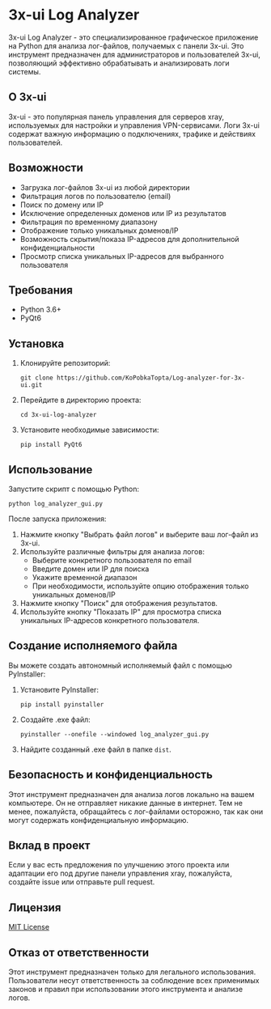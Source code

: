 # 3x-ui Log Analyzer

3x-ui Log Analyzer - это специализированное графическое приложение на Python для анализа лог-файлов, получаемых с панели 3x-ui. Это инструмент предназначен для администраторов и пользователей 3x-ui, позволяющий эффективно обрабатывать и анализировать логи системы.

## О 3x-ui

3x-ui - это популярная панель управления для серверов xray, используемых для настройки и управления VPN-сервисами. Логи 3x-ui содержат важную информацию о подключениях, трафике и действиях пользователей.

## Возможности

- Загрузка лог-файлов 3x-ui из любой директории
- Фильтрация логов по пользователю (email)
- Поиск по домену или IP
- Исключение определенных доменов или IP из результатов
- Фильтрация по временному диапазону
- Отображение только уникальных доменов/IP
- Возможность скрытия/показа IP-адресов для дополнительной конфиденциальности
- Просмотр списка уникальных IP-адресов для выбранного пользователя

## Требования

- Python 3.6+
- PyQt6

## Установка

1. Клонируйте репозиторий:
   ```
   git clone https://github.com/KoPobkaTopta/Log-analyzer-for-3x-ui.git
   ```

2. Перейдите в директорию проекта:
   ```
   cd 3x-ui-log-analyzer
   ```

3. Установите необходимые зависимости:
   ```
   pip install PyQt6
   ```

## Использование

Запустите скрипт с помощью Python:

```
python log_analyzer_gui.py
```

После запуска приложения:

1. Нажмите кнопку "Выбрать файл логов" и выберите ваш лог-файл из 3x-ui.
2. Используйте различные фильтры для анализа логов:
   - Выберите конкретного пользователя по email
   - Введите домен или IP для поиска
   - Укажите временной диапазон
   - При необходимости, используйте опцию отображения только уникальных доменов/IP
3. Нажмите кнопку "Поиск" для отображения результатов.
4. Используйте кнопку "Показать IP" для просмотра списка уникальных IP-адресов конкретного пользователя.

## Создание исполняемого файла

Вы можете создать автономный исполняемый файл с помощью PyInstaller:

1. Установите PyInstaller:
   ```
   pip install pyinstaller
   ```

2. Создайте .exe файл:
   ```
   pyinstaller --onefile --windowed log_analyzer_gui.py
   ```

3. Найдите созданный .exe файл в папке `dist`.

## Безопасность и конфиденциальность

Этот инструмент предназначен для анализа логов локально на вашем компьютере. Он не отправляет никакие данные в интернет. Тем не менее, пожалуйста, обращайтесь с лог-файлами осторожно, так как они могут содержать конфиденциальную информацию.

## Вклад в проект

Если у вас есть предложения по улучшению этого проекта или адаптации его под другие панели управления xray, пожалуйста, создайте issue или отправьте pull request.

## Лицензия

[MIT License](https://opensource.org/licenses/MIT)

## Отказ от ответственности

Этот инструмент предназначен только для легального использования. Пользователи несут ответственность за соблюдение всех применимых законов и правил при использовании этого инструмента и анализе логов.
